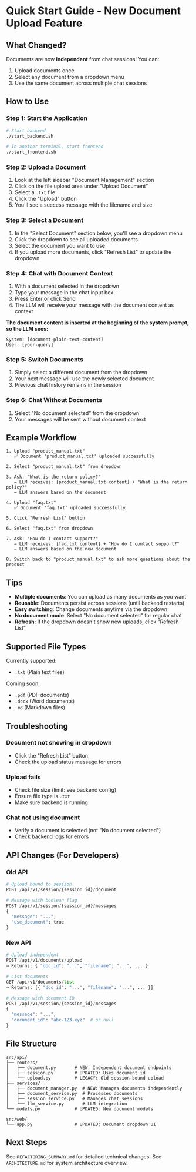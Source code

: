 # Quick Start Guide - New Document Upload Feature

## What Changed?

Documents are now **independent** from chat sessions! You can:
1. Upload documents once
2. Select any document from a dropdown menu
3. Use the same document across multiple chat sessions

## How to Use

### Step 1: Start the Application

```bash
# Start backend
./start_backend.sh

# In another terminal, start frontend
./start_frontend.sh
```

### Step 2: Upload a Document

1. Look at the left sidebar "Document Management" section
2. Click on the file upload area under "Upload Document"
3. Select a `.txt` file
4. Click the "Upload" button
5. You'll see a success message with the filename and size

### Step 3: Select a Document

1. In the "Select Document" section below, you'll see a dropdown menu
2. Click the dropdown to see all uploaded documents
3. Select the document you want to use
4. If you upload more documents, click "Refresh List" to update the dropdown

### Step 4: Chat with Document Context

1. With a document selected in the dropdown
2. Type your message in the chat input box
3. Press Enter or click Send
4. The LLM will receive your message with the document content as context

**The document content is inserted at the beginning of the system prompt, so the LLM sees:**
```
System: [document-plain-text-content]
User: [your-query]
```

### Step 5: Switch Documents

1. Simply select a different document from the dropdown
2. Your next message will use the newly selected document
3. Previous chat history remains in the session

### Step 6: Chat Without Documents

1. Select "No document selected" from the dropdown
2. Your messages will be sent without document context

## Example Workflow

```
1. Upload "product_manual.txt"
   ✅ Document 'product_manual.txt' uploaded successfully

2. Select "product_manual.txt" from dropdown

3. Ask: "What is the return policy?"
   → LLM receives: [product_manual.txt content] + "What is the return policy?"
   → LLM answers based on the document

4. Upload "faq.txt"
   ✅ Document 'faq.txt' uploaded successfully

5. Click "Refresh List" button

6. Select "faq.txt" from dropdown

7. Ask: "How do I contact support?"
   → LLM receives: [faq.txt content] + "How do I contact support?"
   → LLM answers based on the new document

8. Switch back to "product_manual.txt" to ask more questions about the product
```

## Tips

- **Multiple documents**: You can upload as many documents as you want
- **Reusable**: Documents persist across sessions (until backend restarts)
- **Easy switching**: Change documents anytime via the dropdown
- **No document mode**: Select "No document selected" for regular chat
- **Refresh**: If the dropdown doesn't show new uploads, click "Refresh List"

## Supported File Types

Currently supported:
- `.txt` (Plain text files)

Coming soon:
- `.pdf` (PDF documents)
- `.docx` (Word documents)
- `.md` (Markdown files)

## Troubleshooting

### Document not showing in dropdown
- Click the "Refresh List" button
- Check the upload status message for errors

### Upload fails
- Check file size (limit: see backend config)
- Ensure file type is `.txt`
- Make sure backend is running

### Chat not using document
- Verify a document is selected (not "No document selected")
- Check backend logs for errors

## API Changes (For Developers)

### Old API
```python
# Upload bound to session
POST /api/v1/session/{session_id}/document

# Message with boolean flag
POST /api/v1/session/{session_id}/messages
{
  "message": "...",
  "use_document": true
}
```

### New API
```python
# Upload independent
POST /api/v1/documents/upload
→ Returns: { "doc_id": "...", "filename": "...", ... }

# List documents
GET /api/v1/documents/list
→ Returns: [{ "doc_id": "...", "filename": "...", ... }]

# Message with document ID
POST /api/v1/session/{session_id}/messages
{
  "message": "...",
  "document_id": "abc-123-xyz"  # or null
}
```

## File Structure

```
src/api/
├── routers/
│   ├── document.py       # NEW: Independent document endpoints
│   ├── session.py        # UPDATED: Uses document_id
│   └── upload.py         # LEGACY: Old session-bound upload
├── services/
│   ├── document_manager.py  # NEW: Manages documents independently
│   ├── document_service.py  # Processes documents
│   ├── session_service.py   # Manages chat sessions
│   └── llm_service.py       # LLM integration
└── models.py             # UPDATED: New document models

src/web/
└── app.py                # UPDATED: Document dropdown UI
```

## Next Steps

See `REFACTORING_SUMMARY.md` for detailed technical changes.
See `ARCHITECTURE.md` for system architecture overview.


